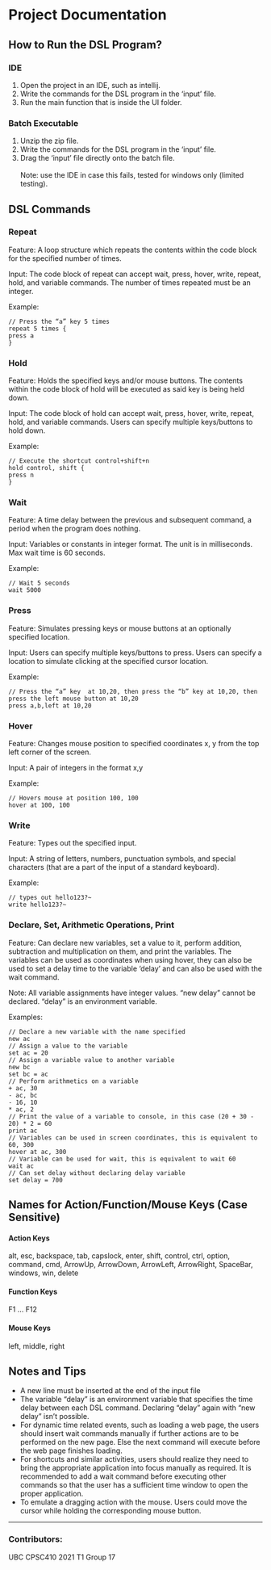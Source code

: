 # Project Documentation
## How to Run the DSL Program? </br>
### IDE
1. Open the project in an IDE, such as intellij. </br>
2. Write the commands for the DSL program in the ‘input’ file. </br>
3. Run the main function that is inside the UI folder. </br>
### Batch Executable
1. Unzip the zip file. </br>
2. Write the commands for the DSL program in the ‘input’ file. </br> 
3. Drag the ‘input’ file directly onto the batch file. </br> </br>
Note: use the IDE in case this fails, tested for windows only (limited testing).

## DSL Commands </br>


### Repeat </br>
Feature: A loop structure which repeats the contents within the code block for the specified number of times.

Input:
The code block of repeat can accept wait, press, hover, write, repeat, hold, and variable commands. 
The number of times repeated must be an integer.

Example:

    // Press the “a” key 5 times
    repeat 5 times {
    press a
    }


### Hold</br>
Feature:
Holds the specified keys and/or mouse buttons. The contents within the code block of hold will be executed as said key is being held down.

Input:
The code block of hold can accept wait, press, hover, write, repeat, hold, and variable commands.
Users can specify multiple keys/buttons to hold down.

Example:</br>

    // Execute the shortcut control+shift+n
    hold control, shift {
    press n
    }

### Wait</br>
Feature:
A time delay between the previous and subsequent command, a period when the program does nothing.

Input:
Variables or constants in integer format. The unit is in milliseconds. Max wait time is 60 seconds.

Example:</br>

    // Wait 5 seconds
    wait 5000

### Press</br>
Feature:
Simulates pressing keys or mouse buttons at an optionally specified location.

Input:
Users can specify multiple keys/buttons to press.
Users can specify a location to simulate clicking at the specified cursor location.

Example: </br>

    // Press the “a” key  at 10,20, then press the “b” key at 10,20, then press the left mouse button at 10,20
    press a,b,left at 10,20 

### Hover</br>
Feature:
Changes mouse position to specified coordinates x, y from the top left corner of the screen.

Input:
A pair of integers in the format x,y

Example: </br>

    // Hovers mouse at position 100, 100
    hover at 100, 100

### Write </br>
Feature:
Types out the specified input.

Input: A string of letters, numbers, punctuation symbols, and special characters (that are a part of the input of a standard keyboard).
    
Example: </br>
    
    // types out hello123?~
    write hello123?~
    

### Declare, Set, Arithmetic Operations, Print </br>
Feature:  Can declare new variables, set a value to it, perform addition, subtraction and multiplication on them, and print the variables. The variables can be used as coordinates when using hover, they can also be used to set a delay time to the variable ‘delay’ and can also be used with the wait command.

Note:
All variable assignments have integer values.
“new delay” cannot be declared. “delay” is an environment variable.

Examples: </br>

    // Declare a new variable with the name specified
    new ac
    // Assign a value to the variable
    set ac = 20
    // Assign a variable value to another variable
    new bc
    set bc = ac
    // Perform arithmetics on a variable
    + ac, 30
    - ac, bc
    - 16, 10
    * ac, 2
    // Print the value of a variable to console, in this case (20 + 30 - 20) * 2 = 60
    print ac
    // Variables can be used in screen coordinates, this is equivalent to 60, 300
    hover at ac, 300
    // Variable can be used for wait, this is equivalent to wait 60
    wait ac
    // Can set delay without declaring delay variable
    set delay = 700

## Names for Action/Function/Mouse Keys (Case Sensitive) </br>
#### Action Keys</br>
alt, esc, backspace, tab, capslock, enter, shift, control, ctrl, option, command, cmd, ArrowUp, ArrowDown, ArrowLeft, ArrowRight, SpaceBar, windows, win, delete</br>
#### Function Keys</br>
F1 … F12</br>
#### Mouse Keys</br>
left, middle, right</br>

## Notes and Tips </br>
- A new line must be inserted at the end of the input file
- The variable “delay” is an environment variable that specifies the time delay between each DSL command. Declaring “delay” again with “new delay” isn’t possible.
- For dynamic time related events, such as loading a web page, the users should insert wait commands manually if further actions are to be performed on the new page. Else the next command will execute before the web page finishes loading.
- For shortcuts and similar activities, users should realize they need to bring the appropriate application into focus manually as required. It is recommended to add a wait command before executing other commands so that the user has a sufficient time window to open the proper application.
- To emulate a dragging action with the mouse. Users could move the cursor while holding the corresponding mouse button.

---
### Contributors:
UBC CPSC410 2021 T1 Group 17
